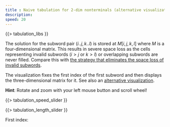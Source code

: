 ```yaml
---
title : Naive tabulation for 2-dim nonterminals (alternative visualization)
description:
speed: 20
---
```


{{> tabulation_libs }}

The solution for the subword pair $(i..j,k..l)$ is stored at $M[i,j,k,l]$ where $M$ is a four-dimensional matrix. This results in severe space loss as the cells representing invalid subwords ($i>j$ or $k>l$) or overlapping subwords are never filled. Compare this with [the strategy that eliminates the space loss of invalid subwords](/tabulation_2dim_triangular).

The visualization fixes the first index of the first subword and then displays the three-dimensional matrix for it. See also an [alternative visualization](/tabulation_2dim_naive).

**Hint**: Rotate and zoom with your left mouse button and scroll wheel!

{{> tabulation_speed_slider }}

{{> tabulation_length_slider }}

<div style="clear:both; float:left; margin-right:20px; width: 150px">
	First index:
	<span id="index" style="font-weight: bold;" />
</div>
<div id="slider-index" style="float: left; width:100px; margin-top:6px"></div>

<script>
$( "#slider" ).on( "slide", function( event, ui ) {
	if ($( "#slider-index" ).slider( "value" ) > ui.value) {
		$( "#slider-index" ).slider( "value", ui.value);
	}
	$( "#slider-index" ).slider( "option", { 
		max: ui.value
	} );
} );

$(function() {
	$( "#slider-index" ).slider({
		value:2,
		min: 0,
		max: 4,
		slide: function( event, ui ) {
			$( "#index" ).text( ui.value );
			window.tab.freshScene();
			window.tab.fill(ui.value);
		},
		// for programmatic slider changes
		change: function( event, ui ) {
			$( "#index" ).text( ui.value );
		}
	});
	$( "#index" ).text( $( "#slider-index" ).slider( "value" ) );
});
</script>

<script>
Tabulation.prototype.solve = function(x1,x2,x3,c) {
	this.addCubeDelayed(x1,x2,x3,c);
}

Tabulation.prototype.fill = function(y1) {
	if (typeof y1 === 'undefined') {
		y1 = $( "#slider-index" ).slider( "value" );
	}	
	var len = this.len;
	
	this.addBoundingBox(len+1,len+1,len+1);
	
	var c = 0;
	for (var l=0; l<=len; l++) {
		for (var x1=0; x1<=len-l; x1++) {
			var x2 = x1 + l;
			for (var l2=0; l2<=l; l2++) {
				for (var x3=0; x3 <= (l==l2 ? x1 : len-l2); x3++) {
					var x4 = x3 + l2;
					if (x3 >= x2 || x4 <= x1) {
						if (y1 == x1) {
							this.solve(x2, x3, x4,c);
							c++;
						}
						if (x3 == y1) {
							if (!(x1 == x3 && x2 == x4)) {
								this.solve(x4, x1, x2, c);
								c++;
							}
						}
					}
				}
			}
		}
	}
	setTimeout(function(){console.log("subproblems: " + c)}, 100);
}

$(function() {
	var tab = new Tabulation($(".content")[0], $( "#slider" ).slider("value"));
	tab.speed = {{page.speed}};
	tab.fill();
	window.tab = tab;
});
</script>